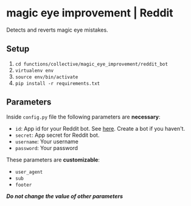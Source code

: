 # magic eye improvement | Reddit

Detects and reverts magic eye mistakes.

## Setup

1. `cd functions/collective/magic_eye_improvement/reddit_bot`
2. `virtualenv env`
3. `source env/bin/activate`
4. `pip install -r requirements.txt`

## Parameters

Inside `config.py` file the following parameters are **necessary**:

- `id`: App id for your Reddit bot. See [here](https://www.reddit.com/prefs/apps/). Create a bot if you haven't.
- `secret`: App secret for Reddit bot.
- `username`: Your username
- `password`: Your password

These parameters are **customizable**:
- `user_agent`
- `sub`
- `footer`

***Do not change the value of other parameters***